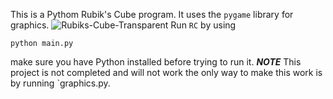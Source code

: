 This is a Pythom Rubik's Cube program. It uses the `pygame` library for graphics.
![Rubiks-Cube-Transparent](https://github.com/user-attachments/assets/4596d04c-c52c-4227-bc52-a5d7ca4b98c6)
Run `RC` by using
```shell
python main.py
```
make sure you have Python installed before trying to run it.
*****NOTE*****
This project is not completed and will not work the only way to make this work is by running `graphics.py.
